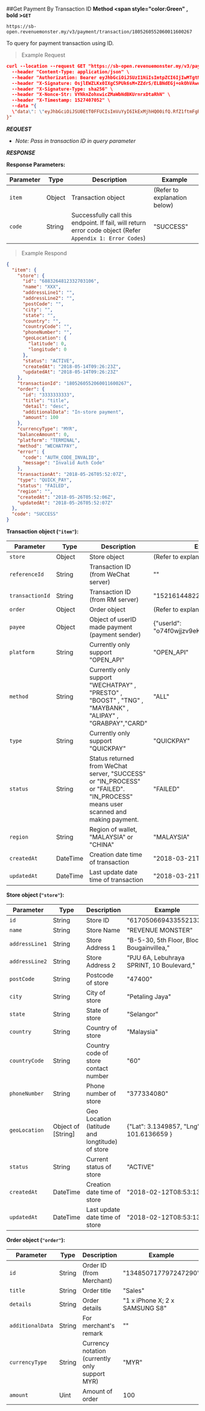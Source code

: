 ##Get Payment By Transaction ID
**Method <span style="color:Green" , bold >`GET`</span>**

`https://sb-open.revenuemonster.my/v3/payment/transaction/1805260552060011600267`

To query for payment transaction using ID.

> Example Request

```json
curl --location --request GET "https://sb-open.revenuemonster.my/v3/payment/transactions" \
  --header "Content-Type: application/json" \
  --header "Authorization: Bearer eyJhbGciOiJSUzI1NiIsImtpZCI6IjIwMTgtMDMtMTMiLCJ0eXAiOiJKV1QifQ.eyJhdWQiOlsiKiJdLCJleHAiOjE1MjE2MjkyNTYsImlhdCI6MTUyMTYyMjA1NywiaXNzIjoiaHR0cHM6Ly9zYi1vYXV0aC5yZXZlbnVlbW9uc3Rlci5teSIsImp0aSI6IkVod0tFRTlCZFhSb1FXTmpaWE56Vkc5clpXNFF5cmYza3EzTDY4QnoiLCJuYmYiOjE1MjE2MjIwNTcsInN1YiI6IkVoUUtDRTFsY21Ob1lXNTBFSlhWemQzd3JhcVRPUklRQ2dSVmMyVnlFSXlKcUl6dnlNUFZjUSJ9.dJknY9MZHLNrKx1p7gZxS0_oA3uXLWplDU1r1dpwxIbmdB6yw4tQBTXKlWArDfKLlBDn6v22_gT5Px7sdCMj7e5M9eRoJoMnoPnslgYpmJJ5kjqAbKU7dUxKb1OzFLrvmtSK9r-FRLVtMFHioWYpwgSvSPBgZ6lAYkUyDzH7aKadFYtQcBuJR0hlq2CXtP0mzbHOeu2q6giONf3E5-XqS8lLRtuHPAbJ7_YFwo0Oe2zc6h05IOocmx_NvBVPfDBnuygTU063h70Q987MYeGDV_Os4N6N_I4b-GoHprEPtmntB1RJPrFrY28hvvoUfDHXHZVXT1GlrsozrkWV4EjbTw" \
  --header "X-Signature: OsjlEWZLKx0IXgC5PUk6sM+ZZdrS/ELBNdEGj+okOhVAwo/i+GK91CwEmIbLko+p0Vbs8Ph+iBQG/3DyS7kHug==" \
  --header "X-Signature-Type: sha256" \
  --header "X-Nonce-Str: VYNknZohxwicZMaWbNdBKUrnrxDtaRhN" \
  --header "X-Timestamp: 1527407052" \
  --data "{
  \"data\": \"eyJhbGciOiJSU0EtT0FFUCIsImVuYyI6IkExMjhHQ00ifQ.RfZ1ftmFgRj0ptCK4EbBrY5ysnvvW5NNOq9bJ8-LXM1bY4805rDjFQnyXBc_edpzL-o-c1H3xQG4A1b2uCqrQVBUZ5ohr9fa0ZzHY4DuiHuceadhBhpVN5z3TPpE_pFPO7xleJOIvPswwi-_btiUAU64fNL-q8a6UCANuOtvQDvvoAv7fo7snS1eA2XkrVjSfgIsk9uMd5T6HoWagBZzJCjlzgOpf4jVl2Se5DOthvCs-t21Yla9uQdkAZASAA7fUHnkCeHXaF9Psr_tZ0j_g9LL51XGTz0wg_4Lv9ldEecSsZkWD2JsUzkujYJoHj_qu3cZGamx2YgngWe03q639g.tGaA9osvbYYGc5_G.sn2J5NUwaK-yD2RcvGe3IWOeLjjnvBk.jZvdmjli2NwNK13Z3H8iYQ\"
}"
```

**_REQUEST_**

- _Note: Pass in transaction ID in query parameter_

**_RESPONSE_**

<strong>Response Parameters:</strong>

| Parameter         | Type   | Description                                                                                               | Example                      |
| ----------------- | ------ | --------------------------------------------------------------------------------------------------------- | ---------------------------- |
| <code>item</code> | Object | Transaction object                                                                                        | (Refer to explanation below) |
| <code>code</code> | String | Successfully call this endpoint. If fail, will return error code object (Refer `Appendix 1: Error Codes`) | "SUCCESS"                    |

> Example Respond

```json
{
  "item": {
    "store": {
      "id": "6883264812332703106",
      "name": "XXX",
      "addressLine1": "",
      "addressLine2": "",
      "postCode": "",
      "city": "",
      "state": "",
      "country": "",
      "countryCode": "",
      "phoneNumber": "",
      "geoLocation": {
        "latitude": 0,
        "longitude": 0
      },
      "status": "ACTIVE",
      "createdAt": "2018-05-14T09:26:23Z",
      "updatedAt": "2018-05-14T09:26:23Z"
    },
    "transactionId": "1805260552060011600267",
    "order": {
      "id": "3333333333",
      "title": "title",
      "detail": "desc",
      "additionalData": "In-store payment",
      "amount": 100
    },
    "currencyType": "MYR",
    "balanceAmount": 0,
    "platform": "TERMINAL",
    "method": "WECHATPAY",
    "error": {
      "code": "AUTH_CODE_INVALID",
      "message": "Invalid Auth Code"
    },
    "transactionAt": "2018-05-26T05:52:07Z",
    "type": "QUICK_PAY",
    "status": "FAILED",
    "region": "",
    "createdAt": "2018-05-26T05:52:06Z",
    "updatedAt": "2018-05-26T05:52:07Z"
  },
  "code": "SUCCESS"
}
```

<strong>Transaction object (`"item"`):</strong>

| Parameter                  | Type     | Description                                                                                                                    | Example                                    |
| -------------------------- | -------- | ------------------------------------------------------------------------------------------------------------------------------ | ------------------------------------------ |
| <code>store</code>         | Object   | Store object                                                                                                                   | (Refer to explanation below)               |
| <code>referenceId</code>   | String   | Transaction ID (from WeChat server)                                                                                            | ""                                         |
| <code>transactionId</code> | String   | Transaction ID (from RM server)                                                                                                | "152161448229438994"                       |
| <code>order</code>         | Object   | Order object                                                                                                                   | (Refer to explanation below)               |
| <code>payee</code>         | Object   | Object of userID made payment (payment sender)                                                                                 | {"userId": "o74f0wjjzv9eKRu1fccrZswVFnOQ"} |
| <code>platform</code>      | String   | Currently only support "OPEN_API"                                                                                              | "OPEN_API"                                 |
| <code>method</code>        | String   | Currently only support "WECHATPAY" , "PRESTO" , "BOOST" , "TNG" , "MAYBANK" , "ALIPAY" , "GRABPAY","CARD"                      | "ALL"                                      |
| <code>type</code>          | String   | Currently only support "QUICKPAY"                                                                                              | "QUICKPAY"                                 |
| <code>status</code>        | String   | Status returned from WeChat server, "SUCCESS" or "IN_PROCESS" or "FAILED". "IN_PROCESS" means user scanned and making payment. | "FAILED"                                   |
| <code>region</code>        | String   | Region of wallet, "MALAYSIA" or "CHINA"                                                                                        | "MALAYSIA"                                 |
| <code>createdAt</code>     | DateTime | Creation date time of transaction                                                                                              | "2018-03-21T06:41:22Z"                     |
| <code>updatedAt</code>     | DateTime | Last update date time of transaction                                                                                           | "2018-03-21T06:41:22Z"                     |

<strong>Store object (`"store"`):</strong>

| Parameter                 | Type               | Description                                     | Example                                   |
| ------------------------- | ------------------ | ----------------------------------------------- | ----------------------------------------- |
| <code>id</code>           | String             | Store ID                                        | "6170506694335521334"                     |
| <code>name</code>         | String             | Store Name                                      | "REVENUE MONSTER"                         |
| <code>addressLine1</code> | String             | Store Address 1                                 | "B-5-30, 5th Floor, Block Bougainvillea," |
| <code>addressLine2</code> | String             | Store Address 2                                 | "PJU 6A, Lebuhraya SPRINT, 10 Boulevard," |
| <code>postCode</code>     | String             | Postcode of store                               | "47400"                                   |
| <code>city</code>         | String             | City of store                                   | "Petaling Jaya"                           |
| <code>state</code>        | String             | State of store                                  | "Selangor"                                |
| <code>country</code>      | String             | Country of store                                | "Malaysia"                                |
| <code>countryCode</code>  | String             | Country code of store contact number            | "60"                                      |
| <code>phoneNumber</code>  | String             | Phone number of store                           | "377334080"                               |
| <code>geoLocation</code>  | Object of [String] | Geo Location (latitude and longtitude) of store | {"Lat": 3.1349857, "Lng": 101.6136659 }   |
| <code>status</code>       | String             | Current status of store                         | "ACTIVE"                                  |
| <code>createdAt</code>    | DateTime           | Creation date time of store                     | "2018-02-12T08:53:13Z"                    |
| <code>updatedAt</code>    | DateTime           | Last update date time of store                  | "2018-02-12T08:53:13Z"                    |

<strong>Order object (`"order"`):</strong>

| Parameter                   | Type   | Description                                    | Example                        |
| --------------------------- | ------ | ---------------------------------------------- | ------------------------------ |
| <code>id</code>             | String | Order ID (from Merchant)                       | "134850717797247290"           |
| <code>title</code>          | String | Order title                                    | "Sales"                        |
| <code>details</code>        | String | Order details                                  | "1 x iPhone X; 2 x SAMSUNG S8" |
| <code>additionalData</code> | String | For merchant's remark                          | ""                             |
| <code>currencyType</code>   | String | Currency notation (currently only support MYR) | "MYR"                          |
| <code>amount</code>         | Uint   | Amount of order                                | 100                            |
